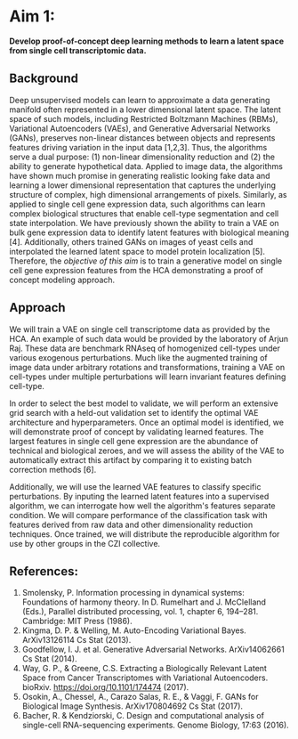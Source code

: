 # Aim 1:

**Develop proof-of-concept deep learning methods to learn a latent space from single cell transcriptomic data.**

## Background

Deep unsupervised models can learn to approximate a data generating manifold often represented in a lower dimensional latent space.
The latent space of such models, including Restricted Boltzmann Machines (RBMs), Variational Autoencoders (VAEs), and Generative Adversarial Networks (GANs), preserves non-linear distances between objects and represents features driving variation in the input data [1,2,3].
Thus, the algorithms serve a dual purpose: (1) non-linear dimensionality reduction and (2) the ability to generate hypothetical data.
Applied to image data, the algorithms have shown much promise in generating realistic looking fake data and learning a lower dimensional representation that captures the underlying structure of complex, high dimensional arrangements of pixels.
Similarly, as applied to single cell gene expression data, such algorithms can learn complex biological structures that enable cell-type segmentation and cell state interpolation.
We have previously shown the ability to train a VAE on bulk gene expression data to identify latent features with biological meaning [4].
Additionally, others trained GANs on images of yeast cells and interpolated the learned latent space to model protein localization [5].
Therefore, the _objective of this aim_ is to train a generative model on single cell gene expression features from the HCA demonstrating a proof of concept modeling approach.

## Approach

We will train a VAE on single cell transcriptome data as provided by the HCA.
An example of such data would be provided by the laboratory of Arjun Raj.
These data are benchmark RNAseq of homogenized cell-types under various exogenous perturbations.
Much like the augmented training of image data under arbitrary rotations and transformations, training a VAE on cell-types under multiple perturbations will learn invariant features defining cell-type.

In order to select the best model to validate, we will perform an extensive grid search with a held-out validation set to identify the optimal VAE architecture and hyperparameters.
Once an optimal model is identified, we will demonstrate proof of concept by validating learned features.
The largest features in single cell gene expression are the abundance of technical and biological zeroes, and we will assess the ability of the VAE to automatically extract this artifact by comparing it to existing batch correction methods [6].

Additionally, we will use the learned VAE features to classify specific perturbations.
By inputing the learned latent features into a supervised algorithm, we can interrogate how well the algorithm's features separate condition.
We will compare performance of the classification task with features derived from raw data and other dimensionality reduction techniques.
Once trained, we will distribute the reproducible algorithm for use by other groups in the CZI collective.

## References:

1.  Smolensky, P. Information processing in dynamical systems: Foundations of harmony theory. In D. Rumelhart and J. McClelland
(Eds.), Parallel distributed processing, vol. 1, chapter 6, 194–281. Cambridge: MIT Press (1986).
2.	Kingma, D. P. & Welling, M. Auto-Encoding Variational Bayes. ArXiv13126114 Cs Stat (2013).
3.	Goodfellow, I. J. et al. Generative Adversarial Networks. ArXiv14062661 Cs Stat (2014).
4.	Way, G. P., & Greene, C.S. Extracting a Biologically Relevant Latent Space from Cancer Transcriptomes with Variational Autoencoders. bioRxiv. https://doi.org/10.1101/174474 (2017).
5.  Osokin, A., Chessel, A., Carazo Salas, R. E., & Vaggi, F. GANs for Biological Image Synthesis. ArXiv170804692 Cs Stat (2017).
6.  Bacher, R. & Kendziorski, C. Design and computational analysis of single-cell RNA-sequencing experiments. Genome Biology, 17:63 (2016).

